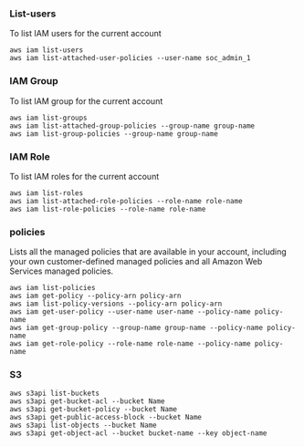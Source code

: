 

### List-users
To list IAM users for the current account
```
aws iam list-users
aws iam list-attached-user-policies --user-name soc_admin_1
```

### IAM Group 
To list IAM group for the current account
```
aws iam list-groups
aws iam list-attached-group-policies --group-name group-name
aws iam list-group-policies --group-name group-name
```


### IAM Role
To list IAM roles for the current account
```
aws iam list-roles
aws iam list-attached-role-policies --role-name role-name
aws iam list-role-policies --role-name role-name
```


### policies

Lists all the managed policies that are available in your account, including your own customer-defined managed policies and all Amazon Web Services managed policies.
```
aws iam list-policies
aws iam get-policy --policy-arn policy-arn
aws iam list-policy-versions --policy-arn policy-arn
aws iam get-user-policy --user-name user-name --policy-name policy-name
aws iam get-group-policy --group-name group-name --policy-name policy-name
aws iam get-role-policy --role-name role-name --policy-name policy-name
```

### S3 
```
aws s3api list-buckets
aws s3api get-bucket-acl --bucket Name
aws s3api get-bucket-policy --bucket Name
aws s3api get-public-access-block --bucket Name
aws s3api list-objects --bucket Name
aws s3api get-object-acl --bucket bucket-name --key object-name
```

